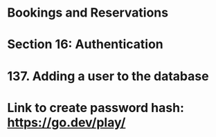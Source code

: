 # Bookings and Reservations

# Section 16: Authentication

# 137. Adding a user to the database

# Link to create password hash: https://go.dev/play/
